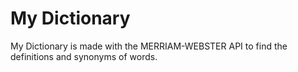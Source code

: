 # My Dictionary

My Dictionary is made with the MERRIAM-WEBSTER API to find the definitions and synonyms of words.
